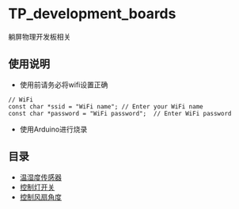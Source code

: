 # TP_development_boards
躺屏物理开发板相关
## 使用说明
- 使用前请务必将wifi设置正确</br>
```
// WiFi
const char *ssid = "WiFi name"; // Enter your WiFi name
const char *password = "WiFi password";  // Enter WiFi password
```
- 使用Arduino进行烧录
## 目录
- [温湿度传感器](https://github.com/Purlemon/TP_development_boards/tree/main/DHT11)  
- [控制灯开关](https://github.com/Purlemon/TP_development_boards/tree/main/SG90)
- [控制风扇角度](https://github.com/Purlemon/TP_development_boards/tree/main/MG90S)
